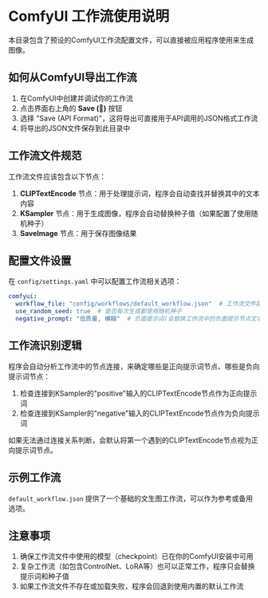 # ComfyUI 工作流使用说明

本目录包含了预设的ComfyUI工作流配置文件，可以直接被应用程序使用来生成图像。

## 如何从ComfyUI导出工作流

1. 在ComfyUI中创建并调试你的工作流
2. 点击界面右上角的 **Save (💾)** 按钮
3. 选择 "Save (API Format)"，这将导出可直接用于API调用的JSON格式工作流
4. 将导出的JSON文件保存到此目录中

## 工作流文件规范

工作流文件应该包含以下节点：

1. **CLIPTextEncode** 节点：用于处理提示词，程序会自动查找并替换其中的文本内容
2. **KSampler** 节点：用于生成图像，程序会自动替换种子值（如果配置了使用随机种子）
3. **SaveImage** 节点：用于保存图像结果

## 配置文件设置

在 `config/settings.yaml` 中可以配置工作流相关选项：

```yaml
comfyui:
  workflow_file: "config/workflows/default_workflow.json"  # 工作流文件路径
  use_random_seed: true  # 是否每次生成都使用随机种子
  negative_prompt: "低质量, 模糊"  # 负面提示词(会替换工作流中的负面提示节点文本)
```

## 工作流识别逻辑

程序会自动分析工作流中的节点连接，来确定哪些是正向提示词节点、哪些是负向提示词节点：

1. 检查连接到KSampler的"positive"输入的CLIPTextEncode节点作为正向提示词
2. 检查连接到KSampler的"negative"输入的CLIPTextEncode节点作为负向提示词

如果无法通过连接关系判断，会默认将第一个遇到的CLIPTextEncode节点视为正向提示词节点。

## 示例工作流

`default_workflow.json` 提供了一个基础的文生图工作流，可以作为参考或备用选项。

## 注意事项

1. 确保工作流文件中使用的模型（checkpoint）已在你的ComfyUI安装中可用
2. 复杂工作流（如包含ControlNet、LoRA等）也可以正常工作，程序只会替换提示词和种子值
3. 如果工作流文件不存在或加载失败，程序会回退到使用内置的默认工作流 